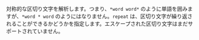 対称的な区切り文字を解析します。つまり、`*word word*` のように単語を囲みますが、`*word * word` のようにはなりません。`repeat` は、区切り文字が繰り返されることができるかどうかを指定します。エスケープされた区切り文字はまだサポートされていません。
